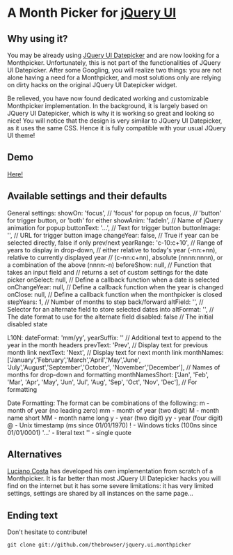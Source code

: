 A Month Picker for [jQuery UI](http://jqueryui.com/)
================================

Why using it?
---

You may be already using [JQuery UI Datepicker](http://jqueryui.com/demos/datepicker/) and are now looking for a Monthpicker. Unfortunately, this is not part of the functionalities of JQuery UI Datepicker.
After some Googling, you will realize two things: you are not alone having a need for a Monthpicker, and most solutions only are relying on dirty hacks on the original JQuery UI Datepicker widget.

Be relieved, you have now found dedicated working and customizable Monthpicker implementation. In the background, it is largely based on JQuery UI Datepicker, which is why it is working so great and looking so nice!
You will notice that the design is very similar to JQuery UI Datepicker, as it uses the same CSS. Hence it is fully compatible with your usual JQuery UI theme!

Demo
---

[Here!](http://ec2-46-137-53-243.eu-west-1.compute.amazonaws.com/jquery-ui-monthpicker/)

Available settings and their defaults
---

General settings:
	showOn: 'focus', // 'focus' for popup on focus,
	// 'button' for trigger button, or 'both' for either
	showAnim: 'fadeIn', // Name of jQuery animation for popup
	buttonText: '...', // Text for trigger button
	buttonImage: '', // URL for trigger button image
	changeYear: false, // True if year can be selected directly, false if only prev/next
	yearRange: 'c-10:c+10', // Range of years to display in drop-down,
	// either relative to today's year (-nn:+nn), relative to currently displayed year
	// (c-nn:c+nn), absolute (nnnn:nnnn), or a combination of the above (nnnn:-n)
	beforeShow: null, // Function that takes an input field and
	// returns a set of custom settings for the date picker
	onSelect: null, // Define a callback function when a date is selected
	onChangeYear: null, // Define a callback function when the year is changed
	onClose: null, // Define a callback function when the monthpicker is closed
	stepYears: 1, // Number of months to step back/forward
	altField: '', // Selector for an alternate field to store selected dates into
	altFormat: '', // The date format to use for the alternate field
	disabled: false // The initial disabled state

L10N:
	dateFormat: 'mm/yy',
	yearSuffix: '' // Additional text to append to the year in the month headers
	prevText: 'Prev', // Display text for previous month link
	nextText: 'Next', // Display text for next month link
	monthNames: ['January','February','March','April','May','June',
	'July','August','September','October',
	'November','December'], // Names of months for drop-down and formatting
	monthNamesShort: ['Jan', 'Feb', 'Mar', 'Apr', 'May', 'Jun', 'Jul',
	'Aug', 'Sep', 'Oct', 'Nov', 'Dec'], // For formatting</pre>

Date Formatting:
	The format can be combinations of the following:
	m  - month of year (no leading zero)
	mm - month of year (two digit)
	M  - month name short
	MM - month name long
	y  - year (two digit)
	yy - year (four digit)
	@ - Unix timestamp (ms since 01/01/1970)
	! - Windows ticks (100ns since 01/01/0001)
	'...' - literal text
	'' - single quote

Alternatives
---

[Luciano Costa](https://github.com/lucianocosta/jquery.mtz.monthpicker) has developed his own implementation from scratch of a Monthpicker.
It is far better than most JQuery UI Datepicker hacks you will find on the internet but it has some severe limitations: it has very limited settings, settings are shared by all instances on the same page...

Ending text
---

Don't hesitate to contribute!

    git clone git://github.com/thebrowser/jquery.ui.monthpicker